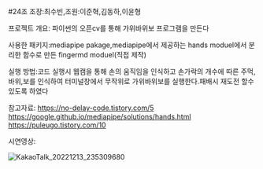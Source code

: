 #24조
조장:최수빈,조원:이준혁,김동하,이윤형

프로젝트 개요: 파이썬의 오픈cv를 통해 가위바위보 프로그램을 만든다

사용한 패키지:mediapipe pakage,mediapipe에서 제공하는 hands moduel에서 분리한 함수로 만든 fingermd moduel(직접 제작)

실행 방법:코드 실행시 웹캠을 통해 손의 움직임을 인식하고 
손가락의 개수에 따른 주먹,바위,보를 인식하여 
터미널창에서 무작위로 가위바위보를 실행한다.패배시 재도전 할수 있도록 하였다

참고자료:
https://no-delay-code.tistory.com/5
https://google.github.io/mediapipe/solutions/hands.html
https://puleugo.tistory.com/10

시연영상:


![KakaoTalk_20221213_235309680](https://user-images.githubusercontent.com/85217336/207366604-9e1cca38-5c18-49c7-9a3e-cffcc2f244f4.gif)
